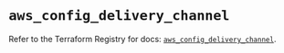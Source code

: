 # `aws_config_delivery_channel`

Refer to the Terraform Registry for docs: [`aws_config_delivery_channel`](https://registry.terraform.io/providers/hashicorp/aws/5.86.0/docs/resources/config_delivery_channel).
